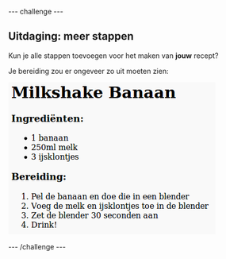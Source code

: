 \--- challenge \---

## Uitdaging: meer stappen

Kun je alle stappen toevoegen voor het maken van **jouw** recept?

Je bereiding zou er ongeveer zo uit moeten zien:

![screenshot](images/recipe-more-method.png)

\--- /challenge \---